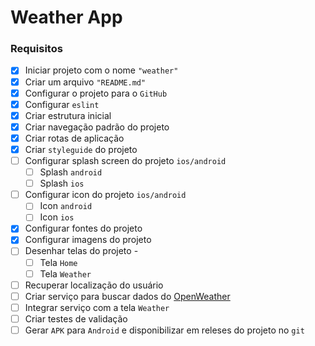# Weather App

[//]: # ( Requirement: Weather App)

### Requisitos

 - [X] Iniciar projeto com o nome `"weather"`
 - [X] Criar um arquivo `"README.md"`
 - [X] Configurar o projeto para o `GitHub`
 - [X] Configurar `eslint`
 - [X] Criar estrutura inicial
 - [X] Criar navegação padrão do projeto
 - [X] Criar rotas de aplicação
 - [X] Criar `styleguide` do projeto
 - [ ] Configurar splash screen do projeto `ios/android`
   - [ ] Splash `android`
   - [ ] Splash `ios`
 - [ ] Configurar icon do projeto `ios/android`
   - [ ] Icon `android`
   - [ ] Icon `ios`
 - [X] Configurar fontes do projeto
 - [X] Configurar imagens do projeto
 - [ ] Desenhar telas do projeto -
   - [ ] Tela `Home`
   - [ ] Tela `Weather`
 - [ ] Recuperar localização do usuário
 - [ ] Criar serviço para buscar dados do [OpenWeather](https://openweathermap.org/api)
 - [ ] Integrar serviço com a tela `Weather`
 - [ ] Criar testes de validação
 - [ ] Gerar `APK` para `Android` e disponibilizar em releses do projeto no `git`

<br>
